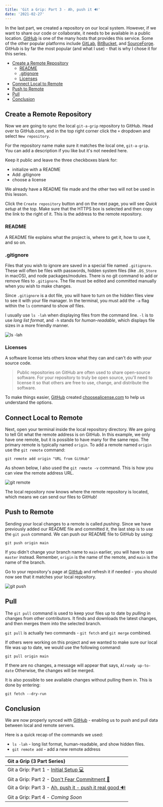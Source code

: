 ```yaml
---
title: 'Git a Grip: Part 3 - Ah, push it 🔊'
date: '2021-02-27'
---
```


In the last part, we created a repository on our local system. However, if we want to share our code or collaborate, it needs to be available in a public location. [GitHub](https://github.com) is one of the many hosts that provides this service. Some of the other popular platforms include [GitLab](https://about.gitlab.com/), [BitBucket](https://bitbucket.org/), and [SourceForge](https://sourceforge.net/). GitHub is by far the most popular (and what I use) - that is why I chose it for this series.

- [Create a Remote Repository](#create-a-remote-repository)
  - [README](#readme)
  - [.gitignore](#gitignore)
  - [Licenses](#licenses)
- [Connect Local to Remote](#connect-local-to-remote)
- [Push to Remote](#push-to-remote)
- [Pull](#pull)
- [Conclusion](#conclusion)

## Create a Remote Repository

Now we are going to sync the local `git-a-grip` repository to GitHub. Head over to GitHub.com, and in the top right corner click the `+` dropdown and select `New repository`.

For the repository name make sure it matches the local one, `git-a-grip`. You can add a description if you like but it's not needed here.

Keep it public and leave the three checkboxes blank for:

- initialize with a README
- Add .gitignore
- choose a license

We already have a README file made and the other two will not be used in this lesson.

Click the `Create repository` button and on the next page, you will see _Quick setup_ at the top. Make sure that the HTTPS box is selected and then copy the link to the right of it. This is the address to the remote repository.

### README

A README file explains what the project is, where to get it, how to use it, and so on.

### .gitignore

Files that you wish to ignore are saved in a special file named `.gitignore`. These will often be files with passwords, hidden system files (like `.DS_Store` in macOS), and node packages/modules. There is no git command to add or remove files to `.gitignore`. The file must be edited and committed manually when you wish to make changes.

Since `.gitignore` is a dot file, you will have to turn on the hidden files view to see it with your file manager. In the terminal, you must add the `-a` flag within the `ls` command to show _all_ files.

I usually use `ls -lah` when displaying files from the command line. `-l` is to use _long list format_, and `-h` stands for _human-readable_, which displays file sizes in a more friendly manner.

![ls -lah](https://dev-to-uploads.s3.amazonaws.com/uploads/articles/1egehaipbb1td1bkgmgy.png)

### Licenses

A software license lets others know what they can and can't do with your source code.

> Public repositories on GitHub are often used to share open-source software. For your repository to truly be open source, you'll need to license it so that others are free to use, change, and distribute the software.

To make things easier, [GitHub](https://www.github.com) created [choosealicense.com](https://choosealicense.com/) to help us understand the options.

## Connect Local to Remote

Next, open your terminal inside the local repository directory. We are going to tell Git what the remote address is on GitHub. In this example, we only have one remote, but it is possible to have many for the same repo. The primary remote is typically named `origin`. To add a remote named `origin` use the `git remote` command:

```shell
git remote add origin "URL from GitHub"
```

As shown below, I also used the `git remote -v` command. This is how you can view the remote address URL.

![git remote](https://dev-to-uploads.s3.amazonaws.com/uploads/articles/m5dakp39jfi4c2my3adc.png)

The local repository now knows where the remote repository is located, which means we can send our files to GitHub!

## Push to Remote

Sending your local changes to a remote is called _pushing_. Since we have previously added our README file and committed it, the last step is to use the `git push` command. We can push our README file to GitHub by using:

```shell
git push origin main
```

If you didn't change your branch name to `main` earlier, you will have to use `master` instead. Remember, `origin` is the name of the remote, and `main` is the name of the branch.

Go to your repository's page at [GitHub](https://www.github.com) and refresh it if needed - you should now see that it matches your local repository.

![git push](https://dev-to-uploads.s3.amazonaws.com/uploads/articles/3m081luezisghwanz7d6.png)

## Pull

The `git pull` command is used to keep your files up to date by _pulling_ in changes from other contributors. It finds and downloads the latest changes, and then merges them into the selected branch.

`git pull` is actually two commands - `git fetch` and `git merge` combined.

If others were working on this project and we wanted to make sure our local file was up to date, we would use the following command:

```shell
git pull origin main
```

If there are no changes, a message will appear that says, `Already up-to-date` Otherwise, the changes will be merged.

It is also possible to see available changes without pulling them in. This is done by entering:

```shell
git fetch --dry-run
```

## Conclusion

We are now properly synced with [GitHub](https://www.github.com) - enabling us to push and pull data between local and remote servers.

Here is a quick recap of the commands we used:

- `ls -lah` - long list format, human-readable, and show hidden files.
- `git remote add` - add a new remote address

| Git a Grip (3 Part Series)                                                     |
| :----------------------------------------------------------------------------- |
| Git a Grip: Part 1 - [Initial Setup 💻](/posts/git-a-grip-1)                   |
| Git a Grip: Part 2 - [Don't Fear Commitment 💍](/posts/git-a-grip-2)           |
| Git a Grip: Part 3 - [Ah, push it - push it real good 🔊](/posts/git-a-grip-3) |
| Git a Grip: Part 4 - _Coming Soon_                                             |
